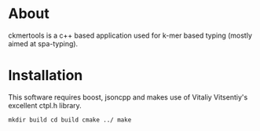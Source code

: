 # About

ckmertools is a c++ based application used for k-mer based typing (mostly aimed at spa-typing).



# Installation

This software requires boost, jsoncpp and makes use of Vitaliy Vitsentiy's excellent ctpl.h library.

`
mkdir build
cd build
cmake ../
make
`
